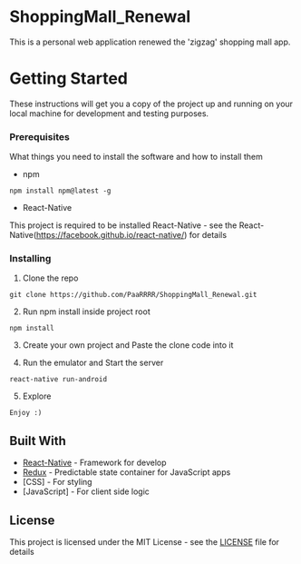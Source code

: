 # ShoppingMall_Renewal

This is a personal web application renewed the 'zigzag' shopping mall app. 

# Getting Started

These instructions will get you a copy of the project up and running on your local machine for development and testing purposes.

### Prerequisites

What things you need to install the software and how to install them

- npm

```
npm install npm@latest -g
```

- React-Native

This project is required to be installed React-Native - see the React-Native(https://facebook.github.io/react-native/) for details


### Installing

1. Clone the repo

```
git clone https://github.com/PaaRRRR/ShoppingMall_Renewal.git
```

2. Run npm install inside project root

```
npm install
```

3. Create your own project and Paste the clone code into it


4. Run the emulator and Start the server

```
react-native run-android
```

5. Explore

```
Enjoy :)
```


## Built With


* [React-Native](https://github.com/facebook/react-native) - Framework for develop
* [Redux](https://github.com/reduxjs/redux) - Predictable state container for JavaScript apps
* [CSS] - For styling
* [JavaScript] - For client side logic


## License

This project is licensed under the MIT License - see the [LICENSE](LICENSE) file for details

